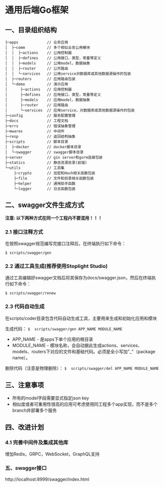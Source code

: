 # 通用后端Go框架

## 一、目录组织结构
    ├─apps             // 业务应用
    │  ├─comm          // 多个相似业务公用模块
    │  │  ├─actions    // 公用控制器
    │  │  ├─defines    // 公用接口，类型，常量等定义
    │  │  ├─models     // 公用model，数据抽象
    │  │  ├─router     // 公共路由
    │  │  └─services   // 公用service对数据库或其他数据源操作的包装
    │  ├─routers       // 应用路由包装  
    │  └─demo          // 演示应用
    │      ├─actions   // 应用控制器
    │      ├─defines   // 应用接口，类型，常量等定义
    │      ├─models    // 应用model，数据抽象
    │      ├─router    // 应用路由
    │      └─services  // 应用service，对数据库或其他数据源操作的包装
    ├─config           // 服务配置管理
    ├─docs             // 工程文档 
    ├─errs             // 错误抽象管理
    ├─mwares           // 中间件
    ├─resp             // 返回结构抽象
    ├─scripts          // 脚本目录
    │  ├─docker        // docker脚本目录
    │  └─swagger       // swagger脚本目录
    ├─server           // gin server和gorm连接包装
    ├─statics          // 静态资源目录(前端)
    └─utils            // 工具集
        ├─crypto       // 加密和Hash相关函数包装
        ├─file         // 文件和目录相关函数包装
        ├─helper       // 通用助手函数
        └─logger       // 日志函数包装

## 二、swagger文件生成方式
**注意: 以下两种方式在同一个工程内不要混用！！！**

### 2.1 接口注释方式

在按照swagger规范编写完接口注释后，在终端执行如下命令：

`$ scripts/swagger/gen`

### 2.2 通过工具生成(推荐使用Stoplight Studio)

通过工具编辑好swagger文档后将其保存为docs/swagger.json，然后在终端执行如下命令：

`$ scripts/swagger/renew`

### 2.3 代码自动生成
在scripts/coder目录包含代码自动生成工具，主要用来生成和初始化应用和模块

生成代码：
`$  scripts/swagger/gen APP_NAME MODULE_NAME`

  - APP_NAME    - 是apps下单个应用的根目录
  - MODULE_NAME - 模块名称，会自动据此生成actions、services、models、routers下对应的文件和基础代码。必须是全小写加"_"（package name）。
  
删除代码（注意是物理删除）：
`$  scripts/swagger/del APP_NAME MODULE_NAME`
## 三、注意事项

 - 所有的model字段需要显式指定json key
 - 相似度或者可重用性很高的应用可考虑使用同工程多个app实现，而不是多个branch并部署多个服务


## 四、改进计划

### 4.1 完善中间件及集成其他库
增加Redis，GRPC，WebSocket，GraphQL支持

### 五、swagger接口
http://localhost:8999/swagger/index.html